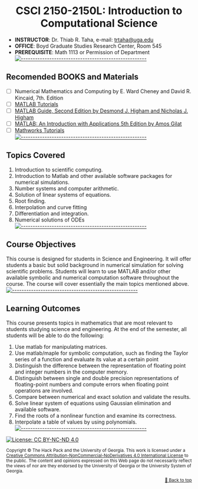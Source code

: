 <h1 align="center">CSCI 2150-2150L: Introduction to Computational Science</h1>

- **INSTRUCTOR**: Dr. Thiab R. Taha, e-mail: trtaha@uga.edu
- **OFFICE**: Boyd Graduate Studies Research Center, Room 545
- **PREREQUISITE**: Math 1113 or Permission of Department
[![-----------------------------------------------------](https://raw.githubusercontent.com/andreasbm/readme/master/assets/lines/cut.png)](#contribution-guide)

## Recomended BOOKS and Materials
- [ ] Numerical Mathematics and Computing by E. Ward Cheney and David R. Kincaid, 7th. Edition
- [ ] [MATLAB Tutorials](https://www.mathworks.com/support/learn-with-matlab-tutorials.html)
- [ ] [MATLAB Guide, Second Edition by Desmond J. Higham and Nicholas J. Higham](https://nhigham.com/matlab-guide/)
- [ ] [MATLAB: An Introduction with Applications 5th Edition by Amos Gilat](https://www.amazon.com/stores/Amos-Gilat/author/B001I9OW7E?ref=ap_rdr&isDramIntegrated=true&shoppingPortalEnabled=true&ccs_id=b1ac33e5-8531-464e-a7c9-6265794a2a93)
- [ ] [Mathworks Tutorials](https://www.mathworks.com/help/matlab/index.html?s_tid=hc_panel)
[![-----------------------------------------------------](https://raw.githubusercontent.com/andreasbm/readme/master/assets/lines/cut.png)](#contribution-guide)

## Topics Covered
1. Introduction to scientific computing.
2. Introduction to Matlab and other available software packages for numerical
simulations.
3. Number systems and computer arithmetic.
4. Solution of linear systems of equations.
5. Root finding.
6. Interpolation and curve fitting
7. Differentiation and integration.
8. Numerical solutions of ODEs
[![-----------------------------------------------------](https://raw.githubusercontent.com/andreasbm/readme/master/assets/lines/cut.png)](#contribution-guide)

## Course Objectives
This course is designed for students in Science and
Engineering. It will offer students a basic but solid background in numerical simulation
for solving scientific problems. Students will learn to use MATLAB and/or other
available symbolic and numerical computation software throughout the course. The
course will cover essentially the main topics mentioned above.
[![-----------------------------------------------------](https://raw.githubusercontent.com/andreasbm/readme/master/assets/lines/cut.png)](#contribution-guide)

## Learning Outcomes
This course presents topics in mathematics that are most
relevant to students studying science and engineering. At the end of the semester, all
students will be able to do the following: 
1. Use matlab for manipulating matrices.
2. Use matlab/maple for symbolic computation, such as finding the Taylor series of a function
and evaluate its value at a certain point
3. Distinguish the difference between the
representation of floating point and integer numbers in the computer memory.
4. Distinguish between single and double precision representations of floating-point
numbers and compute errors when floating point operations are involved.
5. Compare between numerical and exact solution and validate the results.
6. Solve linear system of equations using Gaussian elimination and available software.
7. Find the roots of a nonlinear function and examine its correctness.
8. Interpolate a table of values by using polynomials.
[![-----------------------------------------------------](https://raw.githubusercontent.com/andreasbm/readme/master/assets/lines/cut.png)](#license)

[![License: CC BY-NC-ND 4.0](https://img.shields.io/badge/License-CC%20BY--NC--ND%204.0-lightgrey.svg)](http://creativecommons.org/licenses/by-nc-nd/4.0/)

<small>
Copyright &copy; The Hack Pack and the University of Georgia.
This work is licensed under 
a <a rel="license" href="http://creativecommons.org/licenses/by-nc-nd/4.0/">Creative Commons Attribution-NonCommercial-NoDerivatives 4.0 International License</a> to the public.
The content and opinions expressed on this Web page do not necessarily reflect the views of nor are they endorsed by the University of Georgia or the University System of Georgia.

<p align="right"><a href="#top">🔼 Back to top</a></p>
</small>
